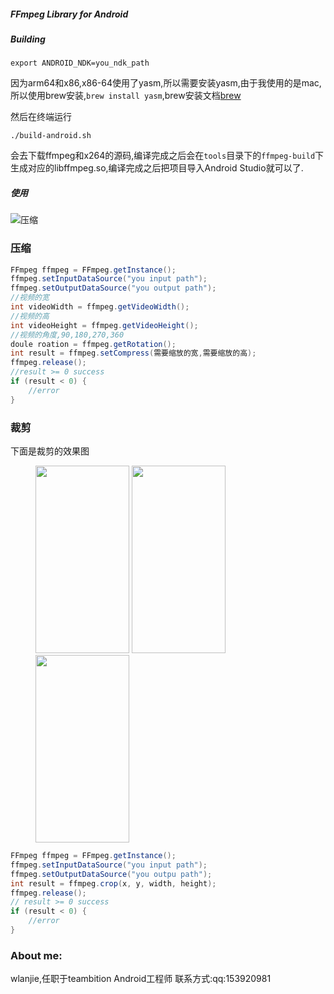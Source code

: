##### FFmpeg Library for Android

##### Building

    export ANDROID_NDK=you_ndk_path

因为arm64和x86,x86-64使用了yasm,所以需要安装yasm,由于我使用的是mac,所以使用brew安装,```brew install yasm```,brew安装文档[brew](http://brew.sh/index_zh-cn.html)

然后在终端运行

    ./build-android.sh

会去下载ffmpeg和x264的源码,编译完成之后会在```tools```目录下的```ffmpeg-build```下生成对应的libffmpeg.so,编译完成之后把项目导入Android Studio就可以了.

##### 使用

![压缩](https://github.com/wlanjie/AndroidFFmpeg/blob/master/image/compress.png)

### 压缩

```java
FFmpeg ffmpeg = FFmpeg.getInstance();
ffmpeg.setInputDataSource("you input path");
ffmpeg.setOutputDataSource("you output path");
//视频的宽
int videoWidth = ffmpeg.getVideoWidth();
//视频的高
int videoHeight = ffmpeg.getVideoHeight();
//视频的角度,90,180,270,360
doule roation = ffmpeg.getRotation();
int result = ffmpeg.setCompress(需要缩放的宽,需要缩放的高);
ffmpeg.release();
//result >= 0 success
if (result < 0) {
    //error
}
```

### 裁剪

下面是裁剪的效果图


<figure>
    <img width="150" height="300" src="https://github.com/wlanjie/AndroidFFmpeg/blob/master/image/crop_before.png">
    <img width="150" height="300" src="https://github.com/wlanjie/AndroidFFmpeg/blob/master/image/crop_after.png">
    <img width="150" height="300" src="https://github.com/wlanjie/AndroidFFmpeg/blob/master/image/crop_description.png">
</figure>

```java
FFmpeg ffmpeg = FFmpeg.getInstance();
ffmpeg.setInputDataSource("you input path");
ffmpeg.setOutputDataSource("you outpu path");
int result = ffmpeg.crop(x, y, width, height);
ffmpeg.release();
// result >= 0 success
if (result < 0) {
    //error
}
```

### About me:

wlanjie,任职于teambition Android工程师
联系方式:qq:153920981

